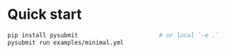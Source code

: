 # Quick start

```bash
pip install pysubmit                       # or local `-e .`
pysubmit run examples/minimal.yml
```